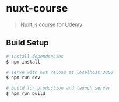 # nuxt-course

> Nuxt.js course for Udemy

## Build Setup

``` bash
# install dependencies
$ npm install

# serve with hot reload at localhost:3000
$ npm run dev

# build for production and launch server
$ npm run build
